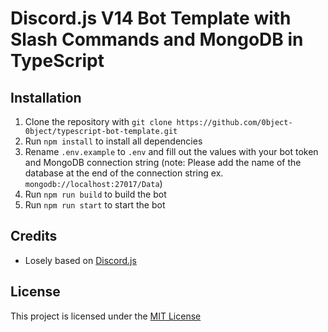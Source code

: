 # Discord.js V14 Bot Template with Slash Commands and MongoDB in TypeScript

## Installation

1. Clone the repository with `git clone https://github.com/0bject-0bject/typescript-bot-template.git`
2. Run `npm install` to install all dependencies
3. Rename `.env.example` to `.env` and fill out the values with your bot token and MongoDB connection string (note: Please add the name of the database at the end of the connection string ex. `mongodb://localhost:27017/Data`)
4. Run `npm run build` to build the bot
5. Run `npm run start` to start the bot

## Credits

- Losely based on [Discord.js](https://discord.js.org)

## License

This project is licensed under the [MIT License](https://github.com/0bject-0bject/typescript-bot-template/blob/main/LICENSE)
